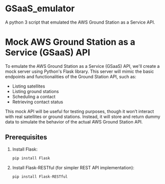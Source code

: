 # GSaaS_emulator
A python 3 script that emulated the AWS Ground Station as a Service API.

# Mock AWS Ground Station as a Service (GSaaS) API

To emulate the AWS Ground Station as a Service (GSaaS) API, we'll create a mock server using Python's Flask library. This server will mimic the basic endpoints and functionalities of the Ground Station API, such as:

- Listing satellites
- Listing ground stations
- Scheduling a contact
- Retrieving contact status

This mock API will be useful for testing purposes, though it won’t interact with real satellites or ground stations. Instead, it will store and return dummy data to simulate the behavior of the actual AWS Ground Station API.

## Prerequisites

1. Install Flask:
   ```bash
   pip install Flask
2. Install Flask-RESTful (for simpler REST API implementation):
   ```bash
   pip install Flask-RESTful

